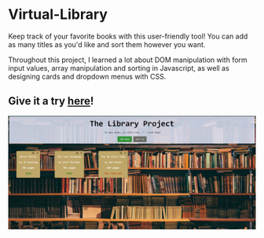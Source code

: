 # Virtual-Library
Keep track of your favorite books with this user-friendly tool! You can add as many titles as you'd like and sort them however you want.

Throughout this project, I learned a lot about DOM manipulation with form input values, array manipulation and sorting in Javascript, as well as designing cards and dropdown menus with CSS.

## Give it a try [here](https://kailongli27.github.io/Virtual-Library/)!

![Image of website](https://github.com/kailongli27/Virtual-Library/blob/master/Screenshot.PNG)
